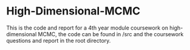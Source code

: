 # High-Dimensional-MCMC

This is the code and report for a 4th year module coursework on high-dimensional MCMC, the code can be found in /src and the coursework questions and report in the root directory.
